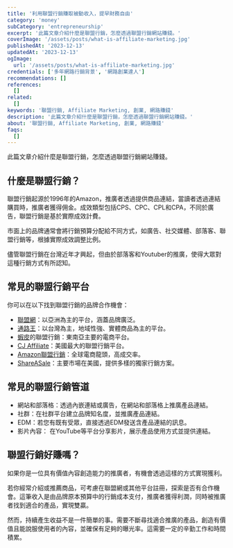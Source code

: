 ```yaml
---
title: '利用聯盟行銷賺取被動收入，提早財務自由'
category: 'money'
subCategory: 'entrepreneurship'
excerpt: '此篇文章介紹什麼是聯盟行銷，怎麼透過聯盟行銷網站賺錢。'
coverImage: '/assets/posts/what-is-affiliate-marketing.jpg'
publishedAt: '2023-12-13'
updatedAt: '2023-12-13'
ogImage:
  url: '/assets/posts/what-is-affiliate-marketing.jpg'
credentials: ['多年網路行銷背景', '網路創業達人']
recommendations: []
references:
  []
related:
  []
keywords: '聯盟行銷, Affiliate Marketing, 創業, 網路賺錢'
description: '此篇文章介紹什麼是聯盟行銷，怎麼透過聯盟行銷網站賺錢。'
about: '聯盟行銷, Affiliate Marketing, 創業, 網路賺錢'
faqs:
  []
---
```


此篇文章介紹什麼是聯盟行銷，怎麼透過聯盟行銷網站賺錢。


## 什麼是聯盟行銷？

聯盟行銷起源於1996年的Amazon，推廣者透過提供商品連結，當讀者透過連結購買時，推廣者獲得佣金。成效類型包括CPS、CPC、CPL和CPA，不同於廣告，聯盟行銷是基於實際成效計費。

市面上的品牌通常會將行銷預算分配給不同方式，如廣告、社交媒體、部落客、聯盟行銷等，根據實際成效調整比例。

儘管聯盟行銷在台灣近年才興起，但由於部落客和Youtuber的推廣，使得大眾對這種行銷方式有所認知。

## 常見的聯盟行銷平台

你可以在以下找到聯盟行銷的品牌合作機會：

* [聯盟網](https://vbtrax.com/track/affr/33896)：以亞洲為主的平台，涵蓋品牌廣泛。
* [通路王](https://affnotes.com/go/ichannels/)：以台灣為主，地域性強、實體商品為主的平台。
* [蝦皮](https://shope.ee/6UxytQEdAj)的聯盟行銷：東南亞主要的電商平台。
* [CJ Affiliate](https://www.cj.com/)：美國最大的聯盟行銷平台。
* [Amazon聯盟行銷](https://affiliate-program.amazon.com/)：全球電商龍頭，高成交率。
* [ShareASale](https://account.shareasale.com/newsignup.cfm)：主要市場在美國，提供多樣的獨家行銷方案。


## 常見的聯盟行銷管道

* 網站和部落格：透過內嵌連結或廣告，在網站和部落格上推廣產品連結。
* 社群：在社群平台建立品牌知名度，並推廣產品連結。
* EDM：若您有既有受眾，直接透過EDM發送含產品連結的訊息。
* 影片內容： 在YouTube等平台分享影片，展示產品使用方式並提供連結。


## 聯盟行銷好賺嗎？

如果你是一位具有價值內容創造能力的推廣者，有機會透過這樣的方式實現獲利。

若你經常介紹或推薦商品，可考慮在聯盟網或其他平台註冊，探索是否有合作機會。這筆收入是由品牌原本預算中的行銷成本支付，推廣者獲得利潤，同時被推廣者找到適合的產品，實現雙贏。

然而，持續產生收益不是一件簡單的事。需要不斷尋找適合推廣的產品，創造有價值且能說服使用者的內容，並確保有足夠的曝光率。這需要一定的辛勤工作和時間積累。